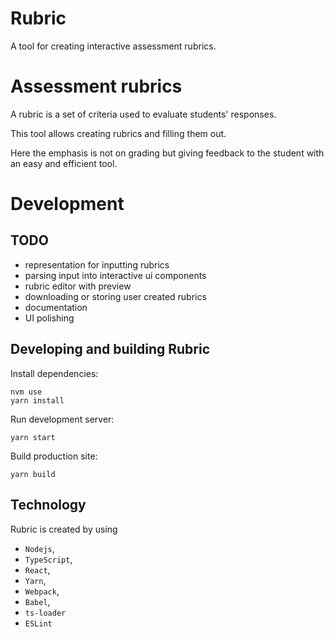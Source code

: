 # Rubric

A tool for creating interactive assessment rubrics. 

# Assessment rubrics

A rubric is a set of criteria used to evaluate students' responses.

This tool allows creating rubrics and filling them out. 

Here the emphasis is not on grading but giving feedback to the student with
an easy and efficient tool.

# Development

## TODO

- representation for inputting rubrics
- parsing input into interactive ui components
- rubric editor with preview
- downloading or storing user created rubrics
- documentation
- UI polishing

## Developing and building Rubric

Install dependencies:
```
nvm use
yarn install
```

Run development server:
```
yarn start
```

Build production site:
```
yarn build
```

## Technology

Rubric is created by using 

- `Nodejs`, 
- `TypeScript`, 
- `React`, 
- `Yarn`, 
- `Webpack`, 
- `Babel`, 
- `ts-loader`
- `ESLint` 

